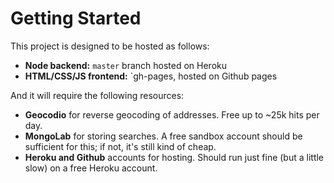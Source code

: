 # Getting Started

This project is designed to be hosted as follows:

* **Node backend:** `master` branch hosted on Heroku
* **HTML/CSS/JS frontend:** `gh-pages, hosted on Github pages

And it will require the following resources:

* **Geocodio** for reverse geocoding of addresses. Free up to ~25k hits per day.
* **MongoLab** for storing searches. A free sandbox account should be sufficient for this; if not, it's still kind of cheap.
* **Heroku and Github** accounts for hosting. Should run just fine (but a little slow) on a free Heroku account.


